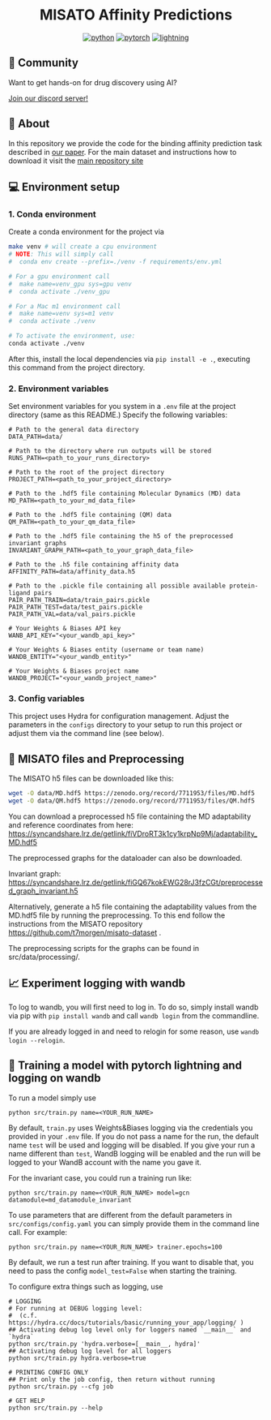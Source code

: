 <div align="center">

# MISATO Affinity Predictions

[![python](https://img.shields.io/badge/-Python_3.7_%7C_3.8_%7C_3.9_%7C_3.10-blue?logo=python&logoColor=white)](https://github.com/pre-commit/pre-commit)
[![pytorch](https://img.shields.io/badge/PyTorch_1.10+-ee4c2c?logo=pytorch&logoColor=white)](https://pytorch.org/get-started/locally/)
[![lightning](https://img.shields.io/badge/-Lightning_1.8+-792ee5?logo=pytorchlightning&logoColor=white)](https://pytorchlightning.ai/)

</div>
 
## :purple_heart: Community

Want to get hands-on for drug discovery using AI?

[Join our discord server!](https://discord.gg/tGaut92VYB)

## :rocket:  About

In this repository we provide the code for the binding affinity prediction task described in [our paper](https://www.biorxiv.org/content/10.1101/2023.05.24.542082v2). For the main dataset and instructions how to download it visit the [main repository site](https://github.com/t7morgen/misato-dataset)

## :computer:  Environment setup

### 1. Conda environment
Create a conda environment for the project via
```bash
make venv # will create a cpu environment
# NOTE: This will simply call
#  conda env create --prefix=./venv -f requirements/env.yml

# For a gpu environment call
#  make name=venv_gpu sys=gpu venv
#  conda activate ./venv_gpu

# For a Mac m1 environment call
#  make name=venv sys=m1 venv
#  conda activate ./venv

# To activate the environment, use:
conda activate ./venv
```

After this, install the local dependencies via `pip install -e .`, executing this command from the project directory.

### 2. Environment variables

Set environment variables for you system in a `.env` file at the project directory
(same as this README.) Specify the following variables:

```
# Path to the general data directory
DATA_PATH=data/

# Path to the directory where run outputs will be stored
RUNS_PATH=<path_to_your_runs_directory>

# Path to the root of the project directory
PROJECT_PATH=<path_to_your_project_directory>

# Path to the .hdf5 file containing Molecular Dynamics (MD) data
MD_PATH=<path_to_your_md_data_file>

# Path to the .hdf5 file containing (QM) data
QM_PATH=<path_to_your_qm_data_file>

# Path to the .hdf5 file containing the h5 of the preprocessed invariant graphs
INVARIANT_GRAPH_PATH=<path_to_your_graph_data_file>

# Path to the .h5 file containing affinity data
AFFINITY_PATH=data/affinity_data.h5

# Path to the .pickle file containing all possible available protein-ligand pairs
PAIR_PATH_TRAIN=data/train_pairs.pickle
PAIR_PATH_TEST=data/test_pairs.pickle
PAIR_PATH_VAL=data/val_pairs.pickle

# Your Weights & Biases API key
WANB_API_KEY="<your_wandb_api_key>"

# Your Weights & Biases entity (username or team name)
WANDB_ENTITY="<your_wandb_entity>"

# Your Weights & Biases project name
WANDB_PROJECT="<your_wandb_project_name>"
```

### 3. Config variables

This project uses Hydra for configuration management. Adjust the parameters in the `configs`
directory to your setup to run this project or adjust them via the command line (see below).

## :file_folder: MISATO files and Preprocessing

The MISATO h5 files can be downloaded like this:

```bash
wget -O data/MD.hdf5 https://zenodo.org/record/7711953/files/MD.hdf5
wget -O data/QM.hdf5 https://zenodo.org/record/7711953/files/QM.hdf5
```
You can download a preprocessed h5 file containing the MD adaptability and reference coordinates from here:
https://syncandshare.lrz.de/getlink/fiVDroRT3k1cy1krpNp9Mj/adaptability_MD.hdf5

The preprocessed graphs for the dataloader can also be downloaded.

Invariant graph:
https://syncandshare.lrz.de/getlink/fiGQ67kokEWG28rJ3fzCGt/preprocessed_graph_invariant.h5

Alternatively, generate a h5 file containing the adaptability values from the MD.hdf5 file by running the preprocessing. To this end follow the instructions from the MISATO repository https://github.com/t7morgen/misato-dataset . 

The preprocessing scripts for the graphs can be found in src/data/processing/.


## :chart_with_upwards_trend: Experiment logging with wandb

To log to wandb, you will first need to log in. To do so, simply install wandb via pip
with `pip install wandb` and call `wandb login` from the commandline.

If you are already logged in and need to relogin for some reason, use `wandb login --relogin`.

## :mechanical_arm:	Training a model with pytorch lightning and logging on wandb

To run a model simply use

```
python src/train.py name=<YOUR_RUN_NAME>
```
By default, `train.py` uses Weights&Biases logging via the credentials you provided in your `.env` file. If you do not pass a name for the run, the default name `test` will be used and logging will be disabled. If you give your run a name different than `test`, WandB logging will be enabled and the run will be logged to your WandB account with the name you gave it.

For the invariant case, you could run a training run like:
```
python src/train.py name=<YOUR_RUN_NAME> model=gcn datamodule=md_datamodule_invariant
```


To use parameters that are different from the default parameters in `src/configs/config.yaml`
you can simply provide them in the command line call. For example:

```
python src/train.py name=<YOUR_RUN_NAME> trainer.epochs=100
```

By default, we run a test run after training. If you want to disable that, you need to pass the config `model_test=False` when starting the training.


To configure extra things such as logging, use
```
# LOGGING
# For running at DEBUG logging level:
#  (c.f. https://hydra.cc/docs/tutorials/basic/running_your_app/logging/ )
## Activating debug log level only for loggers named `__main__` and `hydra`
python src/train.py 'hydra.verbose=[__main__, hydra]'
## Activating debug log level for all loggers
python src/train.py hydra.verbose=true

# PRINTING CONFIG ONLY
## Print only the job config, then return without running
python src/train.py --cfg job

# GET HELP
python src/train.py --help
```
